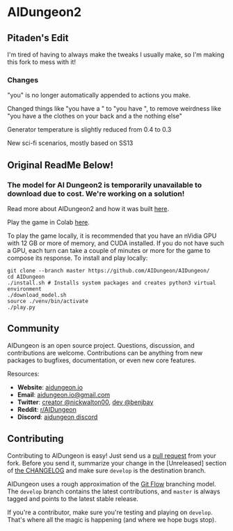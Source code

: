# AIDungeon2

## Pitaden's Edit

I'm tired of having to always make the tweaks I usually make, so I'm making this fork to mess with it!

### Changes

"you" is no longer automatically appended to actions you make.

Changed things like "you have a " to "you have ", to remove weirdness like "you have a the clothes on your back and a the nothing else"

Generator temperature is slightly reduced from 0.4 to 0.3

New sci-fi scenarios, mostly based on SS13


## Original ReadMe Below!

### The model for AI Dungeon2 is temporarily unavailable to download due to cost. We're working on a solution!

Read more about AIDungeon2 and how it was built [here](https://pcc.cs.byu.edu/2019/11/21/ai-dungeon-2-creating-infinitely-generated-text-adventures-with-deep-learning-language-models/).

Play the game in Colab [here](http://www.aidungeon.io).

To play the game locally, it is recommended that you have an nVidia GPU with 12 GB or more of memory, and CUDA installed. If you do not have such a GPU, each turn can take a couple of minutes or more for the game to compose its response. To install and play locally:
```
git clone --branch master https://github.com/AIDungeon/AIDungeon/
cd AIDungeon
./install.sh # Installs system packages and creates python3 virtual environment
./download_model.sh
source ./venv/bin/activate
./play.py
```

Community
------------------------

AIDungeon is an open source project. Questions, discussion, and
contributions are welcome. Contributions can be anything from new
packages to bugfixes, documentation, or even new core features.

Resources:

* **Website**: [aidungeon.io](http://www.aidungeon.io/)
* **Email**: aidungeon.io@gmail.com
* **Twitter**: [creator @nickwalton00](https://twitter.com/nickwalton00), [dev @benjbay](https://twitter.com/benjbay)
* **Reddit**: [r/AIDungeon](https://www.reddit.com/r/AIDungeon/)
* **Discord**: [aidungeon discord](https://discord.gg/Dg8Vcz6)


Contributing
------------------------
Contributing to AIDungeon is easy! Just send us a
[pull request](https://help.github.com/articles/using-pull-requests/)
from your fork. Before you send it, summarize your change in the
[Unreleased] section of [the CHANGELOG](CHANGELOG.md) and make sure
``develop`` is the destination branch.

AIDungeon uses a rough approximation of the
[Git Flow](http://nvie.com/posts/a-successful-git-branching-model/)
branching model.  The ``develop`` branch contains the latest
contributions, and ``master`` is always tagged and points to the latest
stable release.

If you're a contributor, make sure you're testing and playing on `develop`.
That's where all the magic is happening (and where we hope bugs stop).
